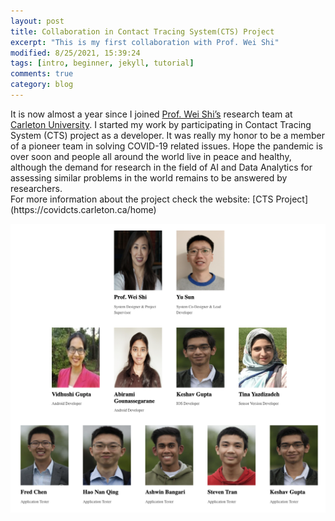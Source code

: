 ```yaml
---
layout: post
title: Collaboration in Contact Tracing System(CTS) Project
excerpt: "This is my first collaboration with Prof. Wei Shi"
modified: 8/25/2021, 15:39:24
tags: [intro, beginner, jekyll, tutorial]
comments: true
category: blog
---
```


<div class="message">
It is now almost a year since I joined <a href="https://www.csit.carleton.ca/wshi/">Prof. Wei Shi’s</a> research team at  <a href="https://carleton.ca/">Carleton University</a>. I started my work by participating in Contact Tracing System (CTS) project as a developer. It was really my honor to be a member of a pioneer team in solving COVID-19 related issues.
Hope the pandemic is over soon and people all around the world live in peace and healthy, although the demand for research in the field of AI and Data Analytics for assessing similar problems in the world remains to be answered by researchers.
</div>
For more information about the project check the website: [CTS Project](https://covidcts.carleton.ca/home)

![images](images/CTSmember.jpeg)
